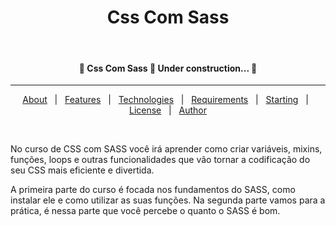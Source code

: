 <h1 align="center">Css Com Sass</h1>

<br>

<h4 align="center"> 
	🚧  Css Com Sass 🚀 Under construction...  🚧
</h4> 

<hr>

<p align="center">
  <a href="#dart-about">About</a> &#xa0; | &#xa0; 
  <a href="#sparkles-features">Features</a> &#xa0; | &#xa0;
  <a href="#rocket-technologies">Technologies</a> &#xa0; | &#xa0;
  <a href="#white_check_mark-requirements">Requirements</a> &#xa0; | &#xa0;
  <a href="#checkered_flag-starting">Starting</a> &#xa0; | &#xa0;
  <a href="#memo-license">License</a> &#xa0; | &#xa0;
  <a href="https://github.com/{{YOUR_GITHUB_USERNAME}}" target="_blank">Author</a>
</p>

<br>


No curso de CSS com SASS você irá aprender como criar variáveis, mixins, funções, loops e outras funcionalidades que vão tornar a codificação do seu CSS mais eficiente e divertida.

A primeira parte do curso é focada nos fundamentos do SASS, como instalar ele e como utilizar as suas funções. Na segunda parte vamos para a prática, é nessa parte que você percebe o quanto o SASS é bom.